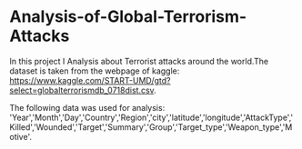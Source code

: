 # Analysis-of-Global-Terrorism-Attacks

In this project I Analysis about Terrorist attacks around the world.The dataset is taken from the webpage of kaggle: https://www.kaggle.com/START-UMD/gtd?select=globalterrorismdb_0718dist.csv.


The following data was used for  analysis:  'Year','Month','Day','Country','Region','city','latitude','longitude','AttackType','Killed','Wounded','Target','Summary','Group','Target_type','Weapon_type','Motive'.
